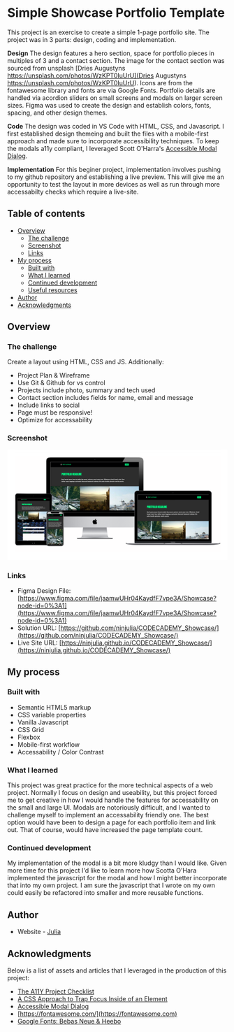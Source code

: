 # Simple Showcase Portfolio Template

This project is an exercise to create a simple 1-page portfolio site. The project was in 3 parts: design, coding and implementation.

**Design**
The design features a hero section, space for portfolio pieces in multiples of 3 and a contact section. The image for the contact section was sourced from unsplash [Dries Augustyns https://unsplash.com/photos/WzKPT0IuUrU](Dries Augustyns https://unsplash.com/photos/WzKPT0IuUrU). Icons are from the fontawesome library and fonts are via Google Fonts. Portfolio details are handled via acordion sliders on small screens and modals on larger screen sizes. Figma was used to create the design and establish colors, fonts, spacing, and other design themes.

**Code**
The design was coded in VS Code with HTML, CSS, and Javascript. I first established design themeing and built the files with a mobile-first approach and made sure to incorporate accessibility techniques. To keep the modals a11y compliant, I leveraged Scott O'Harra's [Accessible Modal Dialog](https://github.com/scottaohara/accessible_modal_window).

**Implementation**
For this beginer project, implementation involves pushing to my github repository and establishing a live preview. This will give me an opportunity to test the layout in more devices as well as run through more accessabilty checks which require a live-site.

## Table of contents

- [Overview](#overview)
  - [The challenge](#the-challenge)
  - [Screenshot](#screenshot)
  - [Links](#links)
- [My process](#my-process)
  - [Built with](#built-with)
  - [What I learned](#what-i-learned)
  - [Continued development](#continued-development)
  - [Useful resources](#useful-resources)
- [Author](#author)
- [Acknowledgments](#acknowledgments)

## Overview

### The challenge

Create a layout using HTML, CSS and JS. Additionally:

- Project Plan & Wireframe
- Use Git & Github for vs control
- Projects include photo, summary and tech used
- Contact section includes fields for name, email and message
- Include links to social
- Page must be responsive!
- Optimize for accessability

### Screenshot

![screenshot](./screenshot.png?raw=true)

### Links

- Figma Design File: [https://www.figma.com/file/jaamwUHr04KaydfF7vpe3A/Showcase?node-id=0%3A1](https://www.figma.com/file/jaamwUHr04KaydfF7vpe3A/Showcase?node-id=0%3A1)
- Solution URL: [https://github.com/ninjulia/CODECADEMY_Showcase/](https://github.com/ninjulia/CODECADEMY_Showcase/)
- Live Site URL: [https://ninjulia.github.io/CODECADEMY_Showcase/](https://ninjulia.github.io/CODECADEMY_Showcase/)

## My process

### Built with

- Semantic HTML5 markup
- CSS variable properties
- Vanilla Javascript
- CSS Grid
- Flexbox
- Mobile-first workflow
- Accessability / Color Contrast

### What I learned

This project was great practice for the more technical aspects of a web project. Normally I focus on design and useability, but this project forced me to get creative in how I would handle the features for accessability on the small and large UI. Modals are notoriously difficult, and I wanted to challenge myself to implement an accessability friendly one. The best option would have been to design a page for each portfolio item and link out. That of course, would have increased the page template count.

### Continued development

My implementation of the modal is a bit more kludgy than I would like. Given more time for this project I'd like to learn more how Scotta O'Hara implemented the javascript for the modal and how I might better incorporate that into my own project. I am sure the javascript that I wrote on my own could easily be refactored into smaller and more reusable functions.

## Author

- Website - [Julia](https://www.becausejulia.com)

## Acknowledgments

Below is a list of assets and articles that I leveraged in the production of this project:

- [The A11Y Project Checklist](https://www.a11yproject.com/checklist/)
- [A CSS Approach to Trap Focus Inside of an Element](https://css-tricks.com/a-css-approach-to-trap-focus-inside-of-an-element/)
- [Accessible Modal Dialog](https://scottaohara.github.io/accessible_modal_window/)
- [https://fontawesome.com/](https://fontawesome.com)
- [Google Fonts: Bebas Neue & Heebo](https://fonts.google.com/)
